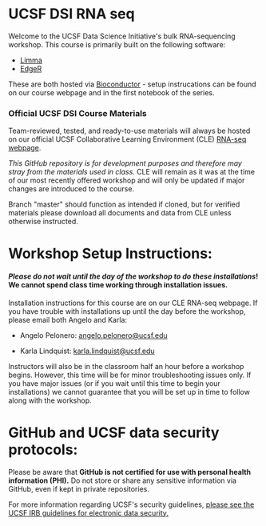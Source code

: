 # UCSF DSI RNA seq

Welcome to the UCSF Data Science Initiative's bulk RNA-sequencing workshop. This course is primarily built on the following software:

- [Limma](https://bioconductor.org/packages/release/bioc/html/limma.html)
- [EdgeR](https://bioconductor.org/packages/release/bioc/html/edgeR.html)

These are both hosted via [Bioconductor](https://bioconductor.org) - setup instrucations can be found on our course webpage and in the first notebook of the series.

### Official UCSF DSI Course Materials

Team-reviewed, tested, and ready-to-use materials will always be hosted on our official UCSF Collaborative Learning Environment (CLE) [RNA-seq webpage](https://courses.ucsf.edu/course/view.php?id=6137).

_This GitHub repository is for development purposes and therefore may stray from the materials used in class._ CLE will remain as it was at the time of our most recently offered workshop and will only be updated if major changes are introduced to the course.

Branch "master" should function as intended if cloned, but for verified materials please download all documents and data from CLE unless otherwise instructed.

# Workshop Setup Instructions:

#### *Please do not wait until the day of the workshop to do these installations*! We cannot spend class time working through installation issues.

Installation instructions for this course are on our CLE RNA-seq webpage. If you have trouble with installations up until the day before the workshop, please email both Angelo and Karla:  

- Angelo Pelonero: [angelo.pelonero@ucsf.edu](mailto:angelo.pelonero@ucsf.edu)

- Karla Lindquist: [karla.lindquist@ucsf.edu](mailto:karla.lindquist@ucsf.edu)  

Instructors will also be in the classroom half an hour before a workshop begins. However, this time will be for minor troubleshooting issues only. If you have major issues (or if you wait until this time to begin your installations) we cannot guarantee that you will be set up in time to follow along with the workshop.     

# GitHub and UCSF data security protocols:

Please be aware that **GitHub is not certified for use with personal health information (PHI).** Do not store or share any sensitive information via GitHub, even if kept in private repositories.

For more information regarding UCSF's security guidelines, [please see the UCSF IRB guidelines for electronic data security.](https://irb.ucsf.edu/electronic-data-security)
